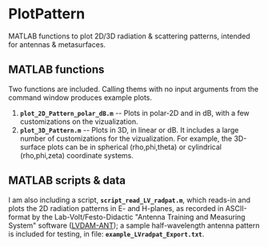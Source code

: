 # PlotPattern
MATLAB functions to plot 2D/3D radiation & scattering patterns, intended for antennas & metasurfaces.

## MATLAB functions

Two functions are included. Calling thems with no input arguments from the command window produces example plots.
1. **`plot_2D_Pattern_polar_dB.m`** -- Plots in polar-2D and in dB, with a few customizations on the vizualization.
2. **`plot_3D_Pattern.m`** -- Plots in 3D, in linear or dB. It includes a large number of customizations for the vizualization. For example, the 3D-surface plots can be in spherical (rho,phi,theta) or cylindrical (rho,phi,zeta) coordinate systems.

## MATLAB scripts & data

I am also including a script, **`script_read_LV_radpat.m`**, which reads-in and plots the 2D radiation patterns in E- and H-planes, as recorded in ASCII-format by the Lab-Volt/Festo-Didactic "Antenna Training and Measuring System" software ([LVDAM-ANT](https://labvolt.festo.com/solutions/9_telecommunications/69-8092-00_antenna_training_and_measuring_system)); a sample half-wavelength antenna pattern is included for testing, in file: **`example_LVradpat_Export.txt`**.
